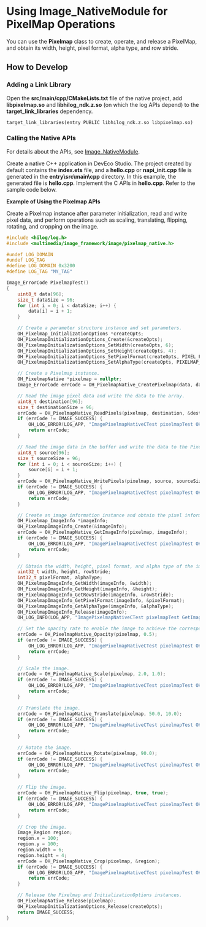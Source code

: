 # Using Image_NativeModule for PixelMap Operations
<!--Kit: Image Kit-->
<!--Subsystem: Multimedia-->
<!--Owner: @yaozhupeng-->
<!--Designer: @yaozhupeng-->
<!--Tester: @zhaoxiaoguang2-->
<!--Adviser: @zengyawen-->

You can use the **Pixelmap** class to create, operate, and release a PixelMap, and obtain its width, height, pixel format, alpha type, and row stride.

## How to Develop

### Adding a Link Library

Open the **src/main/cpp/CMakeLists.txt** file of the native project, add **libpixelmap.so** and **libhilog_ndk.z.so** (on which the log APIs depend) to the **target_link_libraries** dependency.

```txt
target_link_libraries(entry PUBLIC libhilog_ndk.z.so libpixelmap.so)
```

### Calling the Native APIs

For details about the APIs, see [Image_NativeModule](../../reference/apis-image-kit/capi-image-nativemodule.md).

Create a native C++ application in DevEco Studio. The project created by default contains the **index.ets** file, and a **hello.cpp** or **napi_init.cpp** file is generated in the **entry\src\main\cpp** directory. In this example, the generated file is **hello.cpp**. Implement the C APIs in **hello.cpp**. Refer to the sample code below.

**Example of Using the Pixelmap APIs**

Create a Pixelmap instance after parameter initialization, read and write pixel data, and perform operations such as scaling, translating, flipping, rotating, and cropping on the image.

```c++
#include <hilog/log.h>
#include <multimedia/image_framework/image/pixelmap_native.h>

#undef LOG_DOMAIN
#undef LOG_TAG
#define LOG_DOMAIN 0x3200
#define LOG_TAG "MY_TAG"

Image_ErrorCode PixelmapTest()
{
    uint8_t data[96];
    size_t dataSize = 96;
    for (int i = 0; i < dataSize; i++) {
        data[i] = i + 1;
    }

    // Create a parameter structure instance and set parameters.
    OH_Pixelmap_InitializationOptions *createOpts;
    OH_PixelmapInitializationOptions_Create(&createOpts);
    OH_PixelmapInitializationOptions_SetWidth(createOpts, 6);
    OH_PixelmapInitializationOptions_SetHeight(createOpts, 4);
    OH_PixelmapInitializationOptions_SetPixelFormat(createOpts, PIXEL_FORMAT_RGBA_8888);
    OH_PixelmapInitializationOptions_SetAlphaType(createOpts, PIXELMAP_ALPHA_TYPE_UNKNOWN);

    // Create a Pixelmap instance.
    OH_PixelmapNative *pixelmap = nullptr;
    Image_ErrorCode errCode = OH_PixelmapNative_CreatePixelmap(data, dataSize, createOpts, &pixelmap);

    // Read the image pixel data and write the data to the array.
    uint8_t destination[96];
    size_t destinationSize = 96;
    errCode = OH_PixelmapNative_ReadPixels(pixelmap, destination, &destinationSize);
    if (errCode != IMAGE_SUCCESS) {
        OH_LOG_ERROR(LOG_APP, "ImagePixelmapNativeCTest pixelmapTest OH_PixelmapNative_ReadPixels failed, errCode: %{public}d.", errCode);
        return errCode;
    }

    // Read the image data in the buffer and write the data to the Pixelmap instance.
    uint8_t source[96];
    size_t sourceSize = 96;
    for (int i = 0; i < sourceSize; i++) {
        source[i] = i + 1;
    }
    errCode = OH_PixelmapNative_WritePixels(pixelmap, source, sourceSize);
    if (errCode != IMAGE_SUCCESS) {
        OH_LOG_ERROR(LOG_APP, "ImagePixelmapNativeCTest pixelmapTest OH_PixelmapNative_WritePixels failed, errCode: %{public}d.", errCode);
        return errCode;
    }

    // Create an image information instance and obtain the pixel information.
    OH_Pixelmap_ImageInfo *imageInfo;
    OH_PixelmapImageInfo_Create(&imageInfo);
    errCode = OH_PixelmapNative_GetImageInfo(pixelmap, imageInfo);
    if (errCode != IMAGE_SUCCESS) {
        OH_LOG_ERROR(LOG_APP, "ImagePixelmapNativeCTest pixelmapTest OH_PixelmapNative_GetImageInfo failed, errCode: %{public}d.", errCode);
        return errCode;
    }

    // Obtain the width, height, pixel format, and alpha type of the image.
    uint32_t width, height, rowStride;
    int32_t pixelFormat, alphaType;
    OH_PixelmapImageInfo_GetWidth(imageInfo, &width);
    OH_PixelmapImageInfo_GetHeight(imageInfo, &height);
    OH_PixelmapImageInfo_GetRowStride(imageInfo, &rowStride);
    OH_PixelmapImageInfo_GetPixelFormat(imageInfo, &pixelFormat);
    OH_PixelmapImageInfo_GetAlphaType(imageInfo, &alphaType);
    OH_PixelmapImageInfo_Release(imageInfo);
    OH_LOG_INFO(LOG_APP, "ImagePixelmapNativeCTest pixelmapTest GetImageInfo success, width: %{public}d, height: %{public}d, rowStride: %{public}d, pixelFormat: %{public}d, alphaType: %{public}d.", width, height, rowStride, pixelFormat, alphaType);

    // Set the opacity rate to enable the image to achieve the corresponding opacity effect.
    errCode = OH_PixelmapNative_Opacity(pixelmap, 0.5);
    if (errCode != IMAGE_SUCCESS) {
        OH_LOG_ERROR(LOG_APP, "ImagePixelmapNativeCTest pixelmapTest OH_PixelmapNative_Opacity failed, errCode: %{public}d.", errCode);
        return errCode;
    }

    // Scale the image.
    errCode = OH_PixelmapNative_Scale(pixelmap, 2.0, 1.0);
    if (errCode != IMAGE_SUCCESS) {
        OH_LOG_ERROR(LOG_APP, "ImagePixelmapNativeCTest pixelmapTest OH_PixelmapNative_Scale failed, errCode: %{public}d.", errCode);
        return errCode;
    }

    // Translate the image.
    errCode = OH_PixelmapNative_Translate(pixelmap, 50.0, 10.0);
    if (errCode != IMAGE_SUCCESS) {
        OH_LOG_ERROR(LOG_APP, "ImagePixelmapNativeCTest pixelmapTest OH_PixelmapNative_Translate failed, errCode: %{public}d.", errCode);
        return errCode;
    }

    // Rotate the image.
    errCode = OH_PixelmapNative_Rotate(pixelmap, 90.0);
    if (errCode != IMAGE_SUCCESS) {
        OH_LOG_ERROR(LOG_APP, "ImagePixelmapNativeCTest pixelmapTest OH_PixelmapNative_Rotate failed, errCode: %{public}d.", errCode);
        return errCode;
    }

    // Flip the image.
    errCode = OH_PixelmapNative_Flip(pixelmap, true, true);
    if (errCode != IMAGE_SUCCESS) {
        OH_LOG_ERROR(LOG_APP, "ImagePixelmapNativeCTest pixelmapTest OH_PixelmapNative_Flip failed, errCode: %{public}d.", errCode);
        return errCode;
    }

    // Crop the image.
    Image_Region region;
    region.x = 100;
    region.y = 100;
    region.width = 6;
    region.height = 4;
    errCode = OH_PixelmapNative_Crop(pixelmap, &region);
    if (errCode != IMAGE_SUCCESS) {
        OH_LOG_ERROR(LOG_APP, "ImagePixelmapNativeCTest pixelmapTest OH_PixelmapNative_Crop failed, errCode: %{public}d.", errCode);
        return errCode;
    }

    // Release the Pixelmap and InitializationOptions instances.
    OH_PixelmapNative_Release(pixelmap);
    OH_PixelmapInitializationOptions_Release(createOpts);
    return IMAGE_SUCCESS;
}
```
